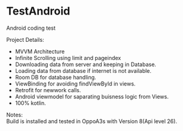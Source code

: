 # TestAndroid
Android coding test   

Project Details:  
 - MVVM  Architecture
 - Infinite Scrolling using limit and pageindex  
 - Downloading data from server and keeping in Database.
 - Loading data from database if internet is not available.  
 - Room DB for database handling.  
 - ViewBinding for avoiding findViewById in views.
 - Retrofit for newwork calls.  
 - Android viewmodel for saparating buisness logic from Views.  
 - 100% kotlin.
 
 
 Notes:  
 Build is installed and tested in OppoA3s with Version 8(Api level 26).
